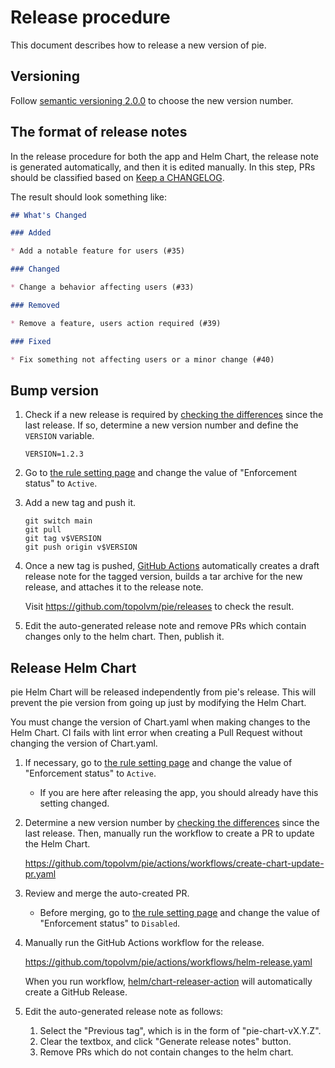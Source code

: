 Release procedure
=================

This document describes how to release a new version of pie.

Versioning
----------

Follow [semantic versioning 2.0.0][semver] to choose the new version number.

The format of release notes
---------------------------

In the release procedure for both the app and Helm Chart, the release note is generated automatically,
and then it is edited manually. In this step, PRs should be classified based on [Keep a CHANGELOG](https://keepachangelog.com/en/1.1.0/).

The result should look something like:

```markdown
## What's Changed

### Added

* Add a notable feature for users (#35)

### Changed

* Change a behavior affecting users (#33)

### Removed

* Remove a feature, users action required (#39)

### Fixed

* Fix something not affecting users or a minor change (#40)
```

Bump version
------------

1. Check if a new release is required by [checking the differences](https://github.com/topolvm/pie/compare/vX.Y.Z...main) since the last release. If so, determine a new version number and define the `VERSION` variable.

    ```console
    VERSION=1.2.3
    ```

2. Go to [the rule setting page](https://github.com/topolvm/pie/settings/rules/1550843) and change the value of "Enforcement status" to `Active`.

3. Add a new tag and push it.

    ```console
    git switch main
    git pull
    git tag v$VERSION
    git push origin v$VERSION
    ```

4. Once a new tag is pushed, [GitHub Actions][] automatically
   creates a draft release note for the tagged version,
   builds a tar archive for the new release,
   and attaches it to the release note.
   
   Visit https://github.com/topolvm/pie/releases to check
   the result. 

5. Edit the auto-generated release note
   and remove PRs which contain changes only to the helm chart.
   Then, publish it.

Release Helm Chart
-----------------

pie Helm Chart will be released independently from pie's release.
This will prevent the pie version from going up just by modifying the Helm Chart.

You must change the version of Chart.yaml when making changes to the Helm Chart. CI fails with lint error when creating a Pull Request without changing the version of Chart.yaml.

1. If necessary, go to [the rule setting page](https://github.com/topolvm/pie/settings/rules/1550843) and change the value of "Enforcement status" to `Active`.
   - If you are here after releasing the app, you should already have this setting changed.

2. Determine a new version number by [checking the differences](https://github.com/topolvm/pie/compare/pie-chart-vX.Y.Z...main) since the last release. Then, manually run the workflow to create a PR to update the Helm Chart.

   https://github.com/topolvm/pie/actions/workflows/create-chart-update-pr.yaml

3. Review and merge the auto-created PR.
   - Before merging, go to [the rule setting page](https://github.com/topolvm/pie/settings/rules/1550843) and change the value of "Enforcement status" to `Disabled`. 

4. Manually run the GitHub Actions workflow for the release.

   https://github.com/topolvm/pie/actions/workflows/helm-release.yaml

   When you run workflow, [helm/chart-releaser-action](https://github.com/helm/chart-releaser-action) will automatically create a GitHub Release.

5. Edit the auto-generated release note as follows:
   1. Select the "Previous tag", which is in the form of "pie-chart-vX.Y.Z".
   2. Clear the textbox, and click "Generate release notes" button.
   3. Remove PRs which do not contain changes to the helm chart.

[semver]: https://semver.org/spec/v2.0.0.html
[example]: https://github.com/topolvm/topolvm/commit/fd7185a491ddeb860688e8efb6e7d731857b6cd0
[GitHub Actions]: https://github.com/topolvm/pie/actions
